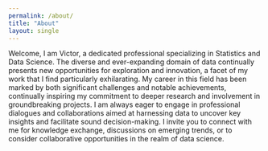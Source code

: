 ```yaml
---
permalink: /about/
title: "About"
layout: single
---
```


Welcome, I am Victor, a dedicated professional specializing in Statistics and Data Science. The diverse and ever-expanding domain of data continually presents new opportunities for exploration and innovation, a facet of my work that I find particularly exhilarating. My career in this field has been marked by both significant challenges and notable achievements, continually inspiring my commitment to deeper research and involvement in groundbreaking projects. I am always eager to engage in professional dialogues and collaborations aimed at harnessing data to uncover key insights and facilitate sound decision-making. I invite you to connect with me for knowledge exchange, discussions on emerging trends, or to consider collaborative opportunities in the realm of data science.
